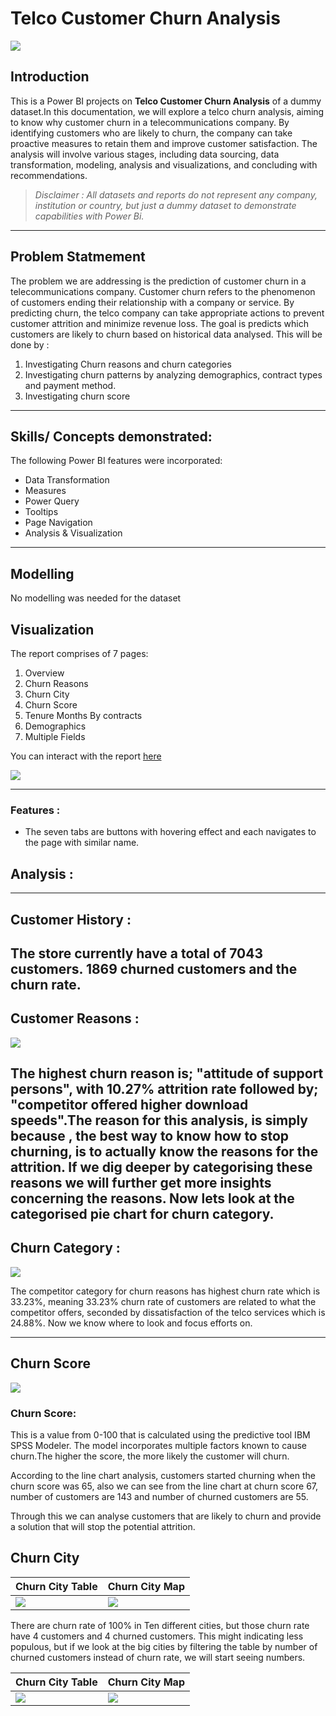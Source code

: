 # Telco Customer Churn Analysis

![](telco1.jpg)

## Introduction
This is a Power BI projects on **Telco Customer Churn Analysis** of a dummy dataset.In this documentation, we will explore a telco churn analysis, aiming to know why customer churn in a telecommunications company. By identifying customers who are likely to churn, the company can take proactive measures to retain them and improve customer satisfaction. The analysis will involve various stages, including data sourcing, data transformation, modeling, analysis and visualizations, and concluding with 
recommendations.



>_Disclaimer : All datasets and reports do not represent any 
company, institution or country, but just a dummy dataset to 
demonstrate capabilities with Power Bi._

---
## Problem Statmement
The problem we are addressing is the prediction of customer churn in a telecommunications company. Customer churn refers to the phenomenon of customers ending their relationship with a company or service. By predicting churn, the telco company can take appropriate actions to prevent customer attrition and minimize revenue loss. The goal is predicts which customers are likely to churn based on historical data analysed. This will be done by :


1.  Investigating Churn reasons and churn categories
2.  Investigating churn patterns by analyzing demographics, contract types    and payment method.
3.  Investigating churn score

---

## Skills/ Concepts demonstrated:
The following Power BI features were incorporated:
* Data Transformation
* Measures
* Power Query
* Tooltips
* Page Navigation
* Analysis & Visualization


---

## Modelling
No modelling was needed for the dataset


## Visualization

The report comprises of 7 pages:
 
 1. Overview
 2. Churn Reasons
 3. Churn City
 4. Churn Score
 5. Tenure Months By contracts
 6. Demographics
 7. Multiple Fields


You can interact with the report [here](https://app.powerbi.com/links/mAlNMsGhlq?ctid=e1e4f47f-4370-4de4-8a71-48984d434887&pbi_source=linkShare&bookmarkGuid=418d829d-33c9-4dc4-8a7b-b8ba2e3baa89)



![](Churn_overview.png)

---

### Features :

* The seven tabs are buttons with hovering effect and each navigates to the page with similar name.


## Analysis :
---
## Customer History :

The store currently have a total of 7043 customers. 1869 churned customers and the churn rate.
---
## Customer Reasons :

![](Churn_Reasons.png)

The highest churn reason is; "attitude of support persons", with 10.27% attrition rate followed by; "competitor offered higher download speeds".The reason for this analysis, is simply because , the best way to know how to stop churning, is to actually know the reasons for the attrition. If we dig deeper by categorising these reasons we will further get more insights concerning the reasons.
Now lets look at the categorised pie chart for churn category.
---
## Churn Category :


![](Churn_category.png)

The competitor category for churn reasons has highest churn rate which is 33.23%, meaning 33.23% churn rate of customers are related to what the competitor offers, seconded by dissatisfaction of the telco services which is 24.88%.
Now we know where to look and focus efforts on.

---


## Churn Score

![](Churn_Score.png)


### Churn Score:
This is a value from 0-100 that is calculated using the predictive tool IBM SPSS Modeler. The model incorporates multiple factors known to cause churn.The higher the score, the more likely the customer will churn.

According to the line chart analysis, customers started churning when the churn score was 65, also we can see from the line chart at churn score 67, number of customers are
143 and number of churned customers are 55. 

Through this we can analyse customers that are likely to churn and provide a solution that will stop the potential attrition.


## Churn City


| Churn City Table            | Churn City Map           |
| --------------------------- | ------------------------ |
|  ![](Churn_City_Table_1.png)|![](Churn_City.png)       |


There are churn rate of 100% in Ten different cities, but those churn rate have 4 customers and 4 churned customers. This might indicating less populous, but if we look at the big cities by filtering the table by number of churned customers instead of churn rate, we will start seeing numbers. 

| Churn City Table            | Churn City Map            |
| --------------------------- | ------------------------  |
|  ![](Churn_City_Table_2.png)| ![](Churn_City2.png)      |




